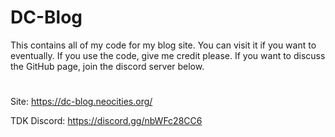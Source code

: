 # DC-Blog
This contains all of my code for my blog site. You can visit it if you want to eventually. If you use the code, give me credit please. If you want to discuss the GitHub page, join the discord server below.
#
Site: https://dc-blog.neocities.org/

TDK Discord: https://discord.gg/nbWFc28CC6
